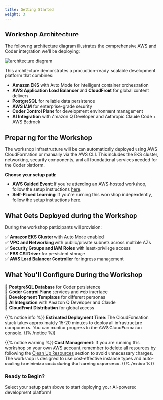 ```yaml
---
title: Getting Started
weight: 3
---
```


## Workshop Architecture

The following architecture diagram illustrates the comprehensive AWS and Coder integration we'll be deploying:

![architecture diagram](/images/AWSCoderSingleRegionv1-0.png)

This architecture demonstrates a production-ready, scalable development platform that combines:

- **Amazon EKS** with Auto Mode for intelligent container orchestration
- **AWS Application Load Balancer** and **CloudFront** for global content delivery
- **PostgreSQL** for reliable data persistence
- **AWS IAM** for enterprise-grade security
- **Coder Control Plane** for development environment management
- **AI Integration** with Amazon Q Developer and Anthropic Claude Code + AWS Bedrock

## Preparing for the Workshop

The workshop infrastructure will be can automatically deployed using AWS CloudFormation or manually via the AWS CLI. This includes the EKS cluster, networking, security components, and all foundational services needed for the Coder platform.

**Choose your setup path:**

- **AWS Guided Event**: If you're attending an AWS-hosted workshop, follow the setup instructions [here](/0_getting-started/01-aws-event.html).
- **Self-Paced Learning**: If you're running this workshop independently, follow the setup instructions [here](/0_getting-started/02-own-account.html).

## What Gets Deployed during the Workshop

During the workshop participants will provision:

✅ **Amazon EKS Cluster** with Auto Mode enabled  
✅ **VPC and Networking** with public/private subnets across multiple AZs  
✅ **Security Groups and IAM Roles** with least-privilege access  
✅ **EBS CSI Driver** for persistent storage  
✅ **AWS Load Balancer Controller** for ingress management  

## What You'll Configure During the Workshop

🔧 **PostgreSQL Database** for Coder persistence  
🔧 **Coder Control Plane** services and web interface  
🔧 **Development Templates** for different personas  
🔧 **AI Integration** with Amazon Q Developer and Claude  
🔧 **CloudFront Distribution** for global access  

{{% notice info %}}
**Estimated Deployment Time**: The CloudFormation stack takes approximately 15-20 minutes to deploy all infrastructure components. You can monitor progress in the AWS CloudFormation console.
{{% /notice %}}

{{% notice warning %}}
**Cost Management**: If you are running this workshop on your own AWS account, remember to delete all resources by following the [Clean Up Resources](/90-cleanup) section to avoid unnecessary charges. The workshop is designed to use cost-effective instance types and auto-scaling to minimize costs during the learning experience.
{{% /notice %}}

### Ready to Begin?
Select your setup path above to start deploying your AI-powered development platform!
